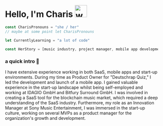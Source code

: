 # Hello, I'm Charis <img src = "https://i.pinimg.com/originals/b9/37/12/b9371273ae94a946e92074d1b9696680.gif" alt="waving-at-you" width="40" height="40">

```js
const CharisPronouns = "she / her"
// maybe at some point let CharisPronouns

let CurrentlyLearning = "a lot of code"

const HerStory = [music industry, project manager, mobile app development, productmanager, innovation manager]
```

### a quick intro 🚀  
I have extensive experience working in both SaaS, mobile apps and start-up environments. 
During my time as Product Owner for "Deutschrap Quiz," I led the development and launch of a mobile app. I gained valuable experience in the start-up landscape whilst being self-employed and working at IDAGIO GmbH and Bitfury Surround GmbH. I was involved in creating a SaaS tool for the blockchain music market, which required a deep understanding of the SaaS industry. Furthermore, my role as an Innovation Manager at Sony Music Entertainment, I was immersed in the start-up culture, working on several MVPs as a product manager for the organization's growth and development.







<!--
**charis-amend/charis-amend** is a ✨ _special_ ✨ repository because its `README.md` (this file) appears on your GitHub profile.

Here are some ideas to get you started:

- 🔭 I’m currently working on ...
- 🌱 I’m currently learning ...
- 👯 I’m looking to collaborate on ...
- 🤔 I’m looking for help with ...
- 💬 Ask me about ...
- 📫 How to reach me: ...
- 😄 Pronouns: ...
- ⚡ Fun fact: ...
-->
